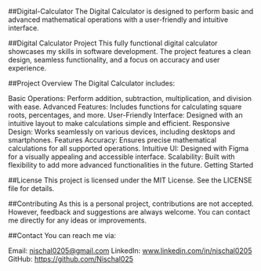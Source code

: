 ##Digital-Calculator
The Digital Calculator is designed to perform basic and advanced mathematical operations with a user-friendly and intuitive interface.

##Digital Calculator Project
This fully functional digital calculator showcases my skills in software development. The project features a clean design, seamless functionality, and a focus on accuracy and user experience.

##Project Overview
The Digital Calculator includes:

Basic Operations: Perform addition, subtraction, multiplication, and division with ease.
Advanced Features: Includes functions for calculating square roots, percentages, and more.
User-Friendly Interface: Designed with an intuitive layout to make calculations simple and efficient.
Responsive Design: Works seamlessly on various devices, including desktops and smartphones.
Features
Accuracy: Ensures precise mathematical calculations for all supported operations.
Intuitive UI: Designed with Figma for a visually appealing and accessible interface.
Scalability: Built with flexibility to add more advanced functionalities in the future.
Getting Started

##License
This project is licensed under the MIT License. See the LICENSE file for details.

##Contributing
As this is a personal project, contributions are not accepted. However, feedback and suggestions are always welcome. You can contact me directly for any ideas or improvements.

##Contact
You can reach me via:

Email: nischal0205@gmail.com
LinkedIn: www.linkedin.com/in/nischal0205
GitHub: https://github.com/Nischal025

